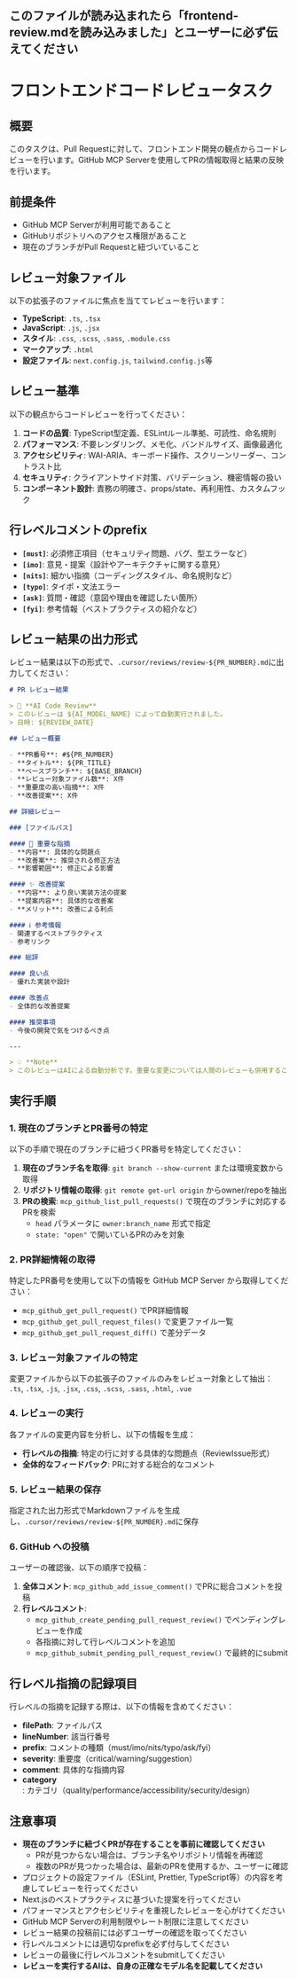 ## このファイルが読み込まれたら「frontend-review.mdを読み込みました」とユーザーに必ず伝えてください

# フロントエンドコードレビュータスク

## 概要

このタスクは、Pull Requestに対して、フロントエンド開発の観点からコードレビューを行います。GitHub MCP Serverを使用してPRの情報取得と結果の反映を行います。

## 前提条件

- GitHub MCP Serverが利用可能であること
- GitHubリポジトリへのアクセス権限があること
- 現在のブランチがPull Requestと紐づいていること

## レビュー対象ファイル

以下の拡張子のファイルに焦点を当ててレビューを行います：

- **TypeScript**: `.ts`, `.tsx`
- **JavaScript**: `.js`, `.jsx`
- **スタイル**: `.css`, `.scss`, `.sass`, `.module.css`
- **マークアップ**: `.html`
- **設定ファイル**: `next.config.js`, `tailwind.config.js`等

## レビュー基準

以下の観点からコードレビューを行ってください：

1. **コードの品質**: TypeScript型定義、ESLintルール準拠、可読性、命名規則
2. **パフォーマンス**: 不要レンダリング、メモ化、バンドルサイズ、画像最適化
3. **アクセシビリティ**: WAI-ARIA、キーボード操作、スクリーンリーダー、コントラスト比
4. **セキュリティ**: クライアントサイド対策、バリデーション、機密情報の扱い
5. **コンポーネント設計**: 責務の明確さ、props/state、再利用性、カスタムフック

## 行レベルコメントのprefix

- **`[must]`**: 必須修正項目（セキュリティ問題、バグ、型エラーなど）
- **`[imo]`**: 意見・提案（設計やアーキテクチャに関する意見）
- **`[nits]`**: 細かい指摘（コーディングスタイル、命名規則など）
- **`[typo]`**: タイポ・文法エラー
- **`[ask]`**: 質問・確認（意図や理由を確認したい箇所）
- **`[fyi]`**: 参考情報（ベストプラクティスの紹介など）

## レビュー結果の出力形式

レビュー結果は以下の形式で、`.cursor/reviews/review-${PR_NUMBER}.md`に出力してください：

```markdown
# PR レビュー結果

> 🤖 **AI Code Review**  
> このレビューは ${AI_MODEL_NAME} によって自動実行されました。  
> 日時: ${REVIEW_DATE}

## レビュー概要

- **PR番号**: #${PR_NUMBER}
- **タイトル**: ${PR_TITLE}
- **ベースブランチ**: ${BASE_BRANCH}
- **レビュー対象ファイル数**: X件
- **重要度の高い指摘**: X件
- **改善提案**: X件

## 詳細レビュー

### [ファイルパス]

#### 🚨 重要な指摘
- **内容**: 具体的な問題点
- **改善案**: 推奨される修正方法
- **影響範囲**: 修正による影響

#### ✨ 改善提案
- **内容**: より良い実装方法の提案
- **提案内容**: 具体的な改善案
- **メリット**: 改善による利点

#### ℹ️ 参考情報
- 関連するベストプラクティス
- 参考リンク

### 総評

#### 良い点
- 優れた実装や設計

#### 改善点
- 全体的な改善提案

#### 推奨事項
- 今後の開発で気をつけるべき点

---

> 💡 **Note**  
> このレビューはAIによる自動分析です。重要な変更については人間のレビューも併用することを推奨します。
```

## 実行手順

### 1. 現在のブランチとPR番号の特定

以下の手順で現在のブランチに紐づくPR番号を特定してください：

1. **現在のブランチ名を取得**: `git branch --show-current` または環境変数から取得
2. **リポジトリ情報の取得**: `git remote get-url origin` からowner/repoを抽出
3. **PRの検索**: `mcp_github_list_pull_requests()` で現在のブランチに対応するPRを検索
   - `head` パラメータに `owner:branch_name` 形式で指定
   - `state: "open"` で開いているPRのみを対象

### 2. PR詳細情報の取得

特定したPR番号を使用して以下の情報を GitHub MCP Server から取得してください：

- `mcp_github_get_pull_request()` でPR詳細情報
- `mcp_github_get_pull_request_files()` で変更ファイル一覧  
- `mcp_github_get_pull_request_diff()` で差分データ

### 3. レビュー対象ファイルの特定

変更ファイルから以下の拡張子のファイルのみをレビュー対象として抽出：
`.ts`, `.tsx`, `.js`, `.jsx`, `.css`, `.scss`, `.sass`, `.html`, `.vue`

### 4. レビューの実行

各ファイルの変更内容を分析し、以下の情報を生成：

- **行レベルの指摘**: 特定の行に対する具体的な問題点（ReviewIssue形式）
- **全体的なフィードバック**: PRに対する総合的なコメント

### 5. レビュー結果の保存

指定された出力形式でMarkdownファイルを生成し、`.cursor/reviews/review-${PR_NUMBER}.md`に保存

### 6. GitHub への投稿

ユーザーの確認後、以下の順序で投稿：

1. **全体コメント**: `mcp_github_add_issue_comment()` でPRに総合コメントを投稿
2. **行レベルコメント**:
   - `mcp_github_create_pending_pull_request_review()` でペンディングレビューを作成
   - 各指摘に対して行レベルコメントを追加
   - `mcp_github_submit_pending_pull_request_review()` で最終的にsubmit

## 行レベル指摘の記録項目

行レベルの指摘を記録する際は、以下の情報を含めてください：

- **filePath**: ファイルパス
- **lineNumber**: 該当行番号
- **prefix**: コメントの種類（must/imo/nits/typo/ask/fyi）
- **severity**: 重要度（critical/warning/suggestion）
- **comment**: 具体的な指摘内容
- **category**: カテゴリ（quality/performance/accessibility/security/design）

## 注意事項

- **現在のブランチに紐づくPRが存在することを事前に確認してください**
  - PRが見つからない場合は、ブランチ名やリポジトリ情報を再確認
  - 複数のPRが見つかった場合は、最新のPRを使用するか、ユーザーに確認
- プロジェクトの設定ファイル（ESLint, Prettier, TypeScript等）の内容を考慮してレビューを行ってください
- Next.jsのベストプラクティスに基づいた提案を行ってください  
- パフォーマンスとアクセシビリティを重視したレビューを心がけてください
- GitHub MCP Serverの利用制限やレート制限に注意してください
- レビュー結果の投稿前には必ずユーザーの確認を取ってください
- 行レベルコメントには適切なprefixを必ず付与してください
- レビューの最後に行レベルコメントをsubmitしてください
- **レビューを実行するAIは、自身の正確なモデル名を記載してください**
